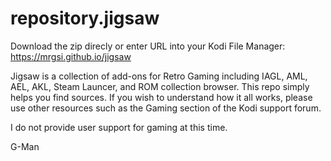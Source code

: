 # repository.jigsaw
 
Download the zip direcly or enter URL into your Kodi File Manager:
https://mrgsi.github.io/jigsaw

Jigsaw is a collection of add-ons for Retro Gaming including IAGL, AML, AEL, AKL, Steam Launcer, and ROM collection browser. 
This repo simply helps you find sources. If you wish to understand how it all works, please use other resources such as the Gaming section of the Kodi support forum. 

I do not provide user support for gaming at this time.

G-Man
